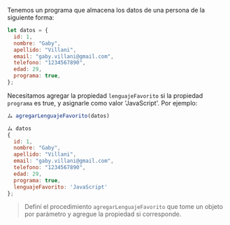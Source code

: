 Tenemos un programa que almacena los datos de una persona de la siguiente forma:

```js
let datos = {
  id: 1,
  nombre: "Gaby",
  apellido: "Villani",
  email: "gaby.villani@gmail.com",
  telefono: "1234567890",
  edad: 29,
  programa: true,
};
```
 
Necesitamos agregar la propiedad `lenguajeFavorito` si la propiedad `programa` es true, y asignarle como valor 'JavaScript'. Por ejemplo:

```js
ム agregarLenguajeFavorito(datos)

ム datos
{
  id: 1,
  nombre: "Gaby",
  apellido: "Villani",
  email: "gaby.villani@gmail.com",
  telefono: "1234567890",
  edad: 29,
  programa: true,
  lenguajeFavorito: 'JavaScript'
};
```

> Definí el procedimiento `agregarLenguajeFavorito` que tome un objeto por parámetro y agregue la propiedad si corresponde.